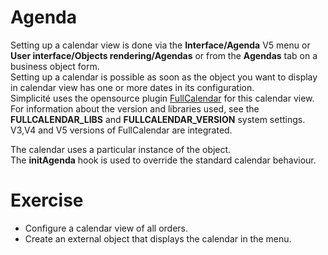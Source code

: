 Agenda
====================
Setting up a calendar view is done via the **Interface/Agenda** V5 menu or **User interface/Objects rendering/Agendas** or from the **Agendas** tab on a business object form.  
Setting up a calendar is possible as soon as the object you want to display in calendar view has one or more dates in its configuration.  
Simplicité uses the opensource plugin <a href="https://fullcalendar.io/" target="_blank">FullCalendar</a> for this calendar view.  
For information about the version and libraries used, see the **FULLCALENDAR_LIBS** and **FULLCALENDAR_VERSION** system settings.  
V3,V4 and V5 versions of FullCalendar are integrated.  

The calendar uses a particular instance of the object.  
The **initAgenda** hook is used to override the standard calendar behaviour.  



Exercise
====================

- Configure a calendar view of all orders.  
- Create an external object that displays the calendar in the menu.   